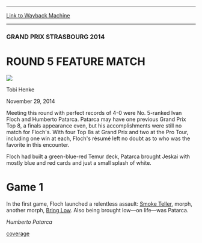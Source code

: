 
---
[Link to Wayback Machine](https://web.archive.org/web/20141201222943/http://magic.wizards.com/en/events/coverage/gpstr14/round-5-feature-match-2014-11-29)

[_metadata_:description]:- "Meeting this round with perfect records of 4-0 were No. 5-ranked Ivan Floch and Humberto Patarca. Patarca may have one previous Grand Prix Top 8, a finals appearance even, but his accomplishments were still no match for Floch's. With four Top 8s at Grand Prix and two at the Pro Tour, including one win at each, Floch's résumé left no doubt as to who was the favorite in this encounter. Floch had built a green-blue-red Temur deck, Patarca brought Jeskai with mostly blue and red cards and just a small splash of white."
[_metadata_:generator]:- "Drupal 7 (http://drupal.org)"
[_metadata_:node]:- "316551"
[_metadata_:publish_date]:- "2014-11-29"
[_metadata_:source]:- "div-main"
[_metadata_:title]:- "ROUND 5 FEATURE MATCH"
[_metadata_:wayback_capture_timestamp]:- "2014-12-01 22:29:43"
[_metadata_:wayback_raw_url]:- "https://web.archive.org/web/20141201222943id_/http://magic.wizards.com/en/events/coverage/gpstr14/round-5-feature-match-2014-11-29"
[_metadata_:wayback_url]:- "http://magic.wizards.com/en/events/coverage/gpstr14/round-5-feature-match-2014-11-29"
---





### GRAND PRIX STRASBOURG 2014


ROUND 5 FEATURE MATCH
=====================



![](https://media.magic.wizards.com/styles/auth_small/public/images/person/henke_author.jpg)

Tobi Henke




November 29, 2014
 










Meeting this round with perfect records of 4-0 were No. 5-ranked Ivan Floch and Humberto Patarca. Patarca may have one previous Grand Prix Top 8, a finals appearance even, but his accomplishments were still no match for Floch's. With four Top 8s at Grand Prix and two at the Pro Tour, including one win at each, Floch's résumé left no doubt as to who was the favorite in this encounter.


Floch had built a green-blue-red Temur deck, Patarca brought Jeskai with mostly blue and red cards and just a small splash of white.


Game 1
======



 In the first game, Floch launched a relentless assault: [Smoke Teller](http://gatherer.wizards.com/Pages/Card/Details.aspx?name=Smoke+Teller), morph, another morph, [Bring Low](http://gatherer.wizards.com/Pages/Card/Details.aspx?name=Bring+Low). Also being brought low—on life—was Patarca.





*Humberto Patarca*




  
[coverage](/en/tags/coverage)





 
 




  







